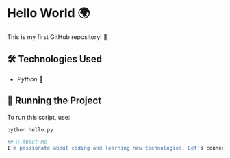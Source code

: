 # Hello World 🌍
This is my first GitHub repository! 🎉  

## 🛠 Technologies Used
- *Python* 🐍

## 🚀 Running the Project
To run this script, use:
```sh
python hello.py

## 📜 About Me  
I'm passionate about coding and learning new technologies. Let's connect!